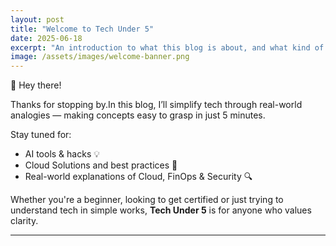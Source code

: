 ```yaml
---
layout: post
title: "Welcome to Tech Under 5"
date: 2025-06-18
excerpt: "An introduction to what this blog is about, and what kind of content you’ll find here."
image: /assets/images/welcome-banner.png
---
```


👋 Hey there!

Thanks for stopping by.In this blog, I’ll simplify tech through real-world analogies — making concepts easy to grasp in just 5 minutes.

Stay tuned for:
- AI tools & hacks 💡
- Cloud Solutions and best practices 🧱
- Real-world explanations of Cloud, FinOps & Security 🔍

Whether you're a beginner, looking to get certified or just trying to understand tech in simple works, **Tech Under 5** is for anyone who values clarity.

---

